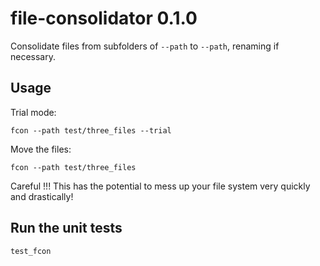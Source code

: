 # file-consolidator 0.1.0

Consolidate files from subfolders of `--path` to `--path`, renaming if necessary.

## Usage

Trial mode:
```
fcon --path test/three_files --trial
```

Move the files:
```
fcon --path test/three_files
```

Careful !!! This has the potential to mess up your file system very quickly and drastically!

## Run the unit tests

```
test_fcon
```

